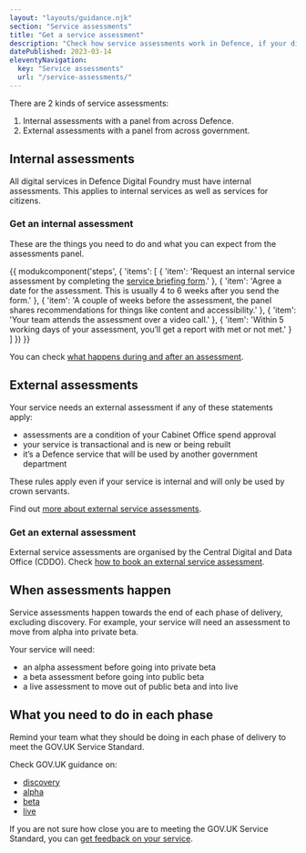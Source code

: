 ```yaml
---
layout: "layouts/guidance.njk"
section: "Service assessments"
title: "Get a service assessment"
description: "Check how service assessments work in Defence, if your digital service in Defence needs an assessment and what to expect."
datePublished: 2023-03-14
eleventyNavigation:
  key: "Service assessments"
  url: "/service-assessments/"
---
```


There are 2 kinds of service assessments: 

1. Internal assessments with a panel from across Defence.
2. External assessments with a panel from across government.

## Internal assessments

All digital services in Defence Digital Foundry must have internal assessments. This applies to internal services as well as services for citizens.

### Get an internal assessment

These are the things you need to do and what you can expect from the assessments panel. 

{{ modukcomponent('steps', {
  'items': [
    {
      'item': 'Request an internal service assessment by completing the <a href="">service briefing form</a>.' 
    },
    {
      'item': 'Agree a date for the assessment. This is usually 4 to 6 weeks after you send the form.'
    },
    {
      'item': 'A couple of weeks before the assessment, the panel shares recommendations for things like content and accessibility.'
    },
    {
      'item': 'Your team attends the assessment over a video call.'
    },
    {
      'item': 'Within 5 working days of your assessment, you’ll get a report with met or not met.'
    }
  ]
}) }}

You can check [what happens during and after an assessment](/service-assessments/what-to-expect). 


## External assessments 

Your service needs an external assessment if any of these statements apply:  

- assessments are a condition of your Cabinet Office spend approval
- your service is transactional and is new or being rebuilt 
- it’s a Defence service that will be used by another government department

These rules apply even if your service is internal and will only be used by crown servants.

Find out [more about external service assessments]().

### Get an external assessment

External service assessments are organised by the Central Digital and Data Office (CDDO). Check [how to book an external service assessment]().


## When assessments happen 

Service assessments happen towards the end of each phase of delivery, excluding discovery. For example, your service will need an assessment to move from alpha into private beta.

Your service will need:

- an alpha assessment before going into private beta
- a beta assessment before going into public beta
- a live assessment to move out of public beta and into live

## What you need to do in each phase

Remind your team what they should be doing in each phase of delivery to meet the GOV.UK Service Standard. 

Check GOV.UK guidance on:

- [discovery](https://www.gov.uk/service-manual/agile-delivery/how-the-discovery-phase-works)
- [alpha](https://www.gov.uk/service-manual/agile-delivery/how-the-alpha-phase-works) 
- [beta](https://www.gov.uk/service-manual/agile-delivery/how-the-beta-phase-works) 
- [live](https://www.gov.uk/service-manual/agile-delivery/how-the-live-phase-works)

If you are not sure how close you are to meeting the GOV.UK Service Standard, you can [get feedback on your service](/service-assessments/get-feedback-on-your-service).






